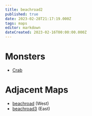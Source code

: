 ```yaml
---
title: beachroad2
published: true
date: 2023-02-28T21:17:19.000Z
tags: maps
editor: markdown
dateCreated: 2023-02-16T00:00:00.000Z
---
```



# Monsters
 * [Crab](/monsters/crab)

# Adjacent Maps
 * [beachroad](/maps/beachroad) (West)
 * [beachroad3](/maps/beachroad3) (East)
